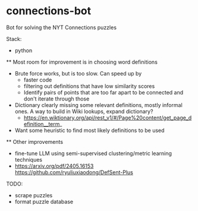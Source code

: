 # connections-bot
Bot for solving the NYT Connections puzzles

Stack:
- python


** Most room for improvement is in choosing word definitions
- Brute force works, but is too slow. Can speed up by
	- faster code
	- filtering out definitions that have low similarity scores
	- Identify pairs of points that are too far apart to be connected and don't iterate through those
- Dictionary clearly missing some relevant definitions, mostly informal ones. A way to build in Wiki lookups, expand dictionary?
	- https://en.wiktionary.org/api/rest_v1/#/Page%20content/get_page_definition__term_
- Want some heuristic to find most likely definitions to be used

** Other improvements
- fine-tune LLM using semi-supervised clustering/metric learning techniques
- https://arxiv.org/pdf/2405.16153	https://github.com/ryuliuxiaodong/DefSent-Plus


TODO:
- scrape puzzles
- format puzzle database

